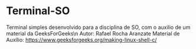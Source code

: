 # Terminal-SO
Terminal simples desenvolvido para a disciplina de SO, com o auxilio de um material da GeeksForGeeks\n
Autor: Rafael Rocha Aranzate
Material de Auxílio: https://www.geeksforgeeks.org/making-linux-shell-c/
